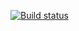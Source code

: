 [![Build status](https://ci.appveyor.com/api/projects/status/nhslu9kc52b6df7b?svg=true)](https://ci.appveyor.com/project/Lazarenkov/patterns)